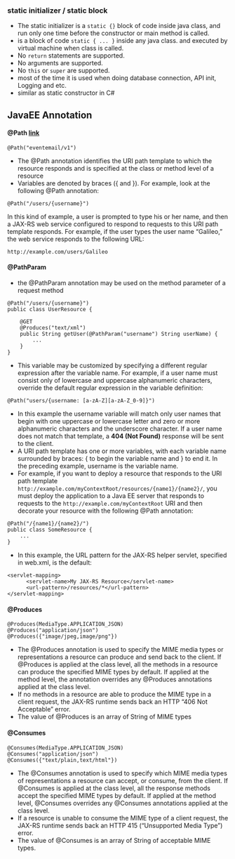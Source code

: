 ### static initializer / static block
- The static initializer is a `static {}` block of code inside java class, and run only one time before the constructor or main method is called.
- is a block of code  `static { ... }`  inside any java class. and executed by virtual machine when class is called.
- No  `return`  statements are supported.
- No arguments are supported.
- No  `this`  or  `super`  are supported.
- most of the time it is used when doing database connection, API init, Logging and etc.
- similar as static constructor in C#
## JavaEE Annotation
#### @Path [link]([https://docs.oracle.com/cd/E19798-01/821-1841/6nmq2cp26/index.html](https://docs.oracle.com/cd/E19798-01/821-1841/6nmq2cp26/index.html))
```
@Path("eventemail/v1")
```
- The @Path annotation identifies the URI path template to which the resource responds and is specified at the class or method level of a resource
- Variables are denoted by braces ({  and  }). For example, look at the following  @Path  annotation:
```
@Path("/users/{username}")
```
In this kind of example, a user is prompted to type his or her name, and then a JAX-RS web service configured to respond to requests to this URI path template responds. For example, if the user types the user name “Galileo,” the web service responds to the following URL:
```
http://example.com/users/Galileo
```
#### @PathParam
- the @PathParam annotation may be used on the method parameter of a request method
```
@Path("/users/{username}")
public class UserResource {

    @GET
    @Produces("text/xml")
    public String getUser(@PathParam("username") String userName) {
        ...
    }
}
```
- This variable may be customized by specifying a different regular expression after the variable name. For example, if a user name must consist only of lowercase and uppercase alphanumeric characters, override the default regular expression in the variable definition:
```
@Path("users/{username: [a-zA-Z][a-zA-Z_0-9]}")
```
- In this example the  username  variable will match only user names that begin with one uppercase or lowercase letter and zero or more alphanumeric characters and the underscore character. If a user name does not match that template, a **404 (Not Found)** response will be sent to the client.
- A URI path template has one or more variables, with each variable name surrounded by braces: { to begin the variable name and } to end it. In the preceding example, username is the variable name.
- For example, if you want to deploy a resource that responds to the URI path template  `http://example.com/myContextRoot/resources/{name1}/{name2}/`, you must deploy the application to a Java EE server that responds to requests to the  `http://example.com/myContextRoot`  URI and then decorate your resource with the following  @Path  annotation:
```
@Path("/{name1}/{name2}/")
public class SomeResource {
	...
}
```
- In this example, the URL pattern for the JAX-RS helper servlet, specified in  web.xml, is the default:
```
<servlet-mapping>
	  <servlet-name>My JAX-RS Resource</servlet-name>
	  <url-pattern>/resources/*</url-pattern>
</servlet-mapping>
```
#### @Produces
```
@Produces(MediaType.APPLICATION_JSON)
@Produces("application/json")
@Produces({"image/jpeg,image/png"})
```
- The  @Produces  annotation is used to specify the MIME media types or representations a resource can produce and send back to the client. If  @Produces  is applied at the class level, all the methods in a resource can produce the specified MIME types by default. If applied at the method level, the annotation overrides any  @Produces  annotations applied at the class level.
- If no methods in a resource are able to produce the MIME type in a client request, the JAX-RS runtime sends back an HTTP “406 Not Acceptable” error.
- The value of @Produces is an array of String of MIME types
#### @Consumes
```
@Consumes(MediaType.APPLICATION_JSON)
@Consumes("application/json")
@Consumes({"text/plain,text/html"})
```
- The  @Consumes  annotation is used to specify which MIME media types of representations a resource can accept, or consume, from the client. If  @Consumes  is applied at the class level, all the response methods accept the specified MIME types by default. If applied at the method level,  @Consumes  overrides any  @Consumes  annotations applied at the class level.
- If a resource is unable to consume the MIME type of a client request, the JAX-RS runtime sends back an HTTP 415 (“Unsupported Media Type”) error.
- The value of  @Consumes  is an array of  String  of acceptable MIME types.
<!--stackedit_data:
eyJoaXN0b3J5IjpbMTE3MjUyOTEyMSwtMTIzNTk5NTMwNF19
-->